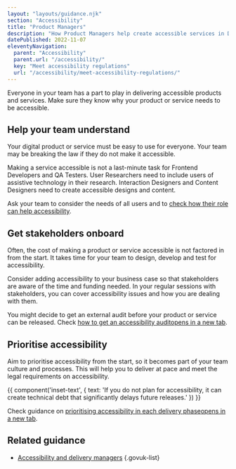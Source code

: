 ```yaml
---
layout: "layouts/guidance.njk"
section: "Accessibility"
title: "Product Managers"
description: "How Product Managers help create accessible services in Defence. Help your team understand accessibility and get stakeholders on board."
datePublished: 2022-11-07
eleventyNavigation:
  parent: "Accessibility"
  parent.url: "/accessibility/"
  key: "Meet accessibility regulations"
  url: "/accessibility/meet-accessibility-regulations/"
---
```


Everyone in your team has a part to play in delivering accessible products and services. Make sure they know why your product or service needs to be accessible.

## Help your team understand

Your digital product or service must be easy to use for everyone. Your team may be breaking the law if they do not make it accessible.

Making a service accessible is not a last-minute task for Frontend Developers and QA Testers. User Researchers need to include users of assistive technology in their research. Interaction Designers and Content Designers need to create accessible designs and content.

Ask your team to consider the needs of all users and to [check how their role can help accessibility](/accessibility/meet-accessibility-regulations#your-role-in-accessibility/).

## Get stakeholders onboard

Often, the cost of making a product or service accessible is not factored in from the start. It takes time for your team to design, develop and test for accessibility.

Consider adding accessibility to your business case so that stakeholders are aware of the time and funding needed. In your regular sessions with stakeholders, you can cover accessibility issues and how you are dealing with them.

You might decide to get an external audit before your product or service can be released. Check <a href="https://www.gov.uk/service-manual/helping-people-to-use-your-service/getting-an-accessibility-audit/" target="_blank">how to get an accessibility audit<span class="govuk-visually-hidden">opens in a new tab</span></a>.

## Prioritise accessibility

Aim to prioritise accessibility from the start, so it becomes part of your team culture and processes. This will help you to deliver at pace and meet the legal requirements on accessibility.

{{ component('inset-text', {
  text: 'If you do not plan for accessibility, it can create technical debt that significantly delays future releases.'
}) }}

Check guidance on <a href="https://www.gov.uk/service-manual/helping-people-to-use-your-service/making-your-service-accessible-an-introduction#what-to-do-about-accessibility-in-discovery/" target="_blank">prioritising accessibility in each delivery phase<span class="govuk-visually-hidden">opens in a new tab</span></a>.

## Related guidance

- [Accessibility and delivery managers](/accessibility/meet-accessibility-regulations/delivery-managers/)
{.govuk-list}

